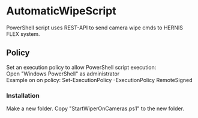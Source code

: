 # AutomaticWipeScript
PowerShell script uses REST-API to send camera wipe cmds to HERNIS FLEX system.
## Policy
Set an execution policy to allow PowerShell script execution:<br>
Open "Windows PowerShell" as administrator<br>
Example on on policy: Set-ExecutionPolicy -ExecutionPolicy RemoteSigned
### Installation
Make a new folder.
Copy "StartWiperOnCameras.ps1" to the new folder.
